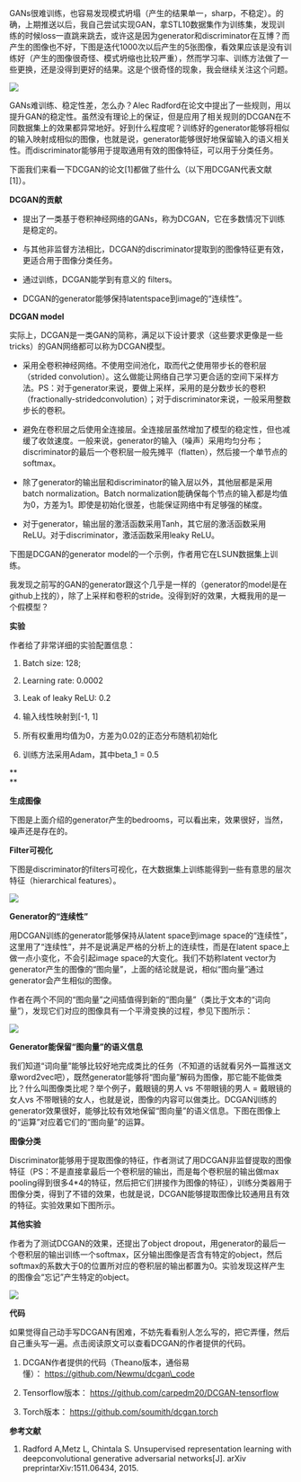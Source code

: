 GANs很难训练，也容易发现模式坍塌（产生的结果单一，sharp，不稳定）。的确，上期推送以后，我自己尝试实现GAN，拿STL10数据集作为训练集，发现训练的时候loss一直跳来跳去，或许这是因为generator和discriminator在互博？而产生的图像也不好，下图是迭代1000次以后产生的5张图像，看效果应该是没有训练好（产生的图像很奇怪、模式坍缩也比较严重），然而学习率、训练方法做了一些更换，还是没得到更好的结果。这是个很奇怪的现象，我会继续关注这个问题。



![](http://mmbiz.qpic.cn/mmbiz_jpg/yAnhaHNJib1Yga5ibhib4DY7pItpsS6af0NFnbFnI9hTN9C5gr9kuTJgia5DQygQtenlsZh6Tdz1zGjouLserIeLFA/640?wx_fmt=jpeg&tp=webp&wxfrom=5&wx_lazy=1)  


GANs难训练、稳定性差，怎么办？Alec Radford在论文中提出了一些规则，用以提升GAN的稳定性。虽然没有理论上的保证，但是应用了相关规则的DCGAN在不同数据集上的效果都异常地好。好到什么程度呢？训练好的generator能够将相似的输入映射成相似的图像，也就是说，generator能够很好地保留输入的语义相关性。而discriminator能够用于提取通用有效的图像特征，可以用于分类任务。

  


下面我们来看一下DCGAN的论文\[1\]都做了些什么（以下用DCGAN代表文献\[1\]）。

  


  


**DCGAN的贡献**

  


* 提出了一类基于卷积神经网络的GANs，称为DCGAN，它在多数情况下训练是稳定的。

* 与其他非监督方法相比，DCGAN的discriminator提取到的图像特征更有效，更适合用于图像分类任务。

* 通过训练，DCGAN能学到有意义的 filters。

* DCGAN的generator能够保持latentspace到image的“连续性”。

  


  


**DCGAN model**

  


实际上，DCGAN是一类GAN的简称，满足以下设计要求（这些要求更像是一些tricks）的GAN网络都可以称为DCGAN模型。

* 采用全卷积神经网络。不使用空间池化，取而代之使用带步长的卷积层（strided convolution）。这么做能让网络自己学习更合适的空间下采样方法。PS：对于generator来说，要做上采样，采用的是分数步长的卷积（fractionally-stridedconvolution）；对于discriminator来说，一般采用整数步长的卷积。

* 避免在卷积层之后使用全连接层。全连接层虽然增加了模型的稳定性，但也减缓了收敛速度。一般来说，generator的输入（噪声）采用均匀分布；discriminator的最后一个卷积层一般先摊平（flatten），然后接一个单节点的softmax。

* 除了generator的输出层和discriminator的输入层以外，其他层都是采用batch normalization。Batch normalization能确保每个节点的输入都是均值为0，方差为1。即使是初始化很差，也能保证网络中有足够强的梯度。

* 对于generator，输出层的激活函数采用Tanh，其它层的激活函数采用ReLU。对于discriminator，激活函数采用leaky ReLU。

下图是DCGAN的generator model的一个示例，作者用它在LSUN数据集上训练。






我发现之前写的GAN的generator跟这个几乎是一样的（generator的model是在github上找的），除了上采样和卷积的stride。没得到好的效果，大概我用的是一个假模型？

  


  


**实验**

  




作者给了非常详细的实验配置信息：

1. Batch size: 128;

2. Learning rate: 0.0002

3. Leak of leaky ReLU: 0.2

4. 输入线性映射到\[-1, 1\]

5. 所有权重用均值为0，方差为0.02的正态分布随机初始化

6. 训练方法采用Adam，其中beta\_1 = 0.5

  


**  
**

**生成图像**

  


下图是上面介绍的generator产生的bedrooms，可以看出来，效果很好，当然，噪声还是存在的。






  


  


**Filter可视化**

  


下图是discriminator的filters可视化，在大数据集上训练能得到一些有意思的层次特征（hierarchical features）。



![](http://mmbiz.qpic.cn/mmbiz_jpg/yAnhaHNJib1Yga5ibhib4DY7pItpsS6af0NZMf5vPs56lbabWnc4KHInOAsuplCGe1z2mmqqrsicxoF9CuQ5K3CYxw/640?wx_fmt=jpeg&tp=webp&wxfrom=5&wx_lazy=1)  


  


  


**Generator的“连续性”**

  


用DCGAN训练的generator能够保持从latent space到image space的“连续性”，这里用了“连续性”，并不是说满足严格的分析上的连续性，而是在latent space上做一点小变化，不会引起image space的大变化。我们不妨称latent vector为generator产生的图像的“图向量”，上面的结论就是说，相似“图向量”通过generator会产生相似的图像。

作者在两个不同的“图向量”之间插值得到新的“图向量”（类比于文本的“词向量”），发现它们对应的图像具有一个平滑变换的过程，参见下图所示：



![](http://mmbiz.qpic.cn/mmbiz_jpg/yAnhaHNJib1Yga5ibhib4DY7pItpsS6af0N3DqcWU4FFANicSaUjqNibB4EJgtxFyBjKQs9jHYhndfI3Mwib8w91BGoQ/640?wx_fmt=jpeg&tp=webp&wxfrom=5&wx_lazy=1)  





  


  


**Generator能保留“图向量”的语义信息**

  


我们知道“词向量”能够比较好地完成类比的任务（不知道的话就看另外一篇推送文章word2vec吧），既然generator能够将“图向量”解码为图像，那它能不能做类比？什么叫图像类比呢？举个例子，戴眼镜的男人 vs 不带眼镜的男人 = 戴眼镜的女人vs 不带眼镜的女人，也就是说，图像的内容可以做类比。DCGAN训练的generator效果很好，能够比较有效地保留“图向量”的语义信息。下图在图像上的“运算”对应着它们的“图向量”的运算。  







  


  


**图像分类**

  


Discriminator能够用于提取图像的特征，作者测试了用DCGAN非监督提取的图像特征（PS：不是直接拿最后一个卷积层的输出，而是每个卷积层的输出做max pooling得到很多4\*4的特征，然后把它们拼接作为图像的特征），训练分类器用于图像分类，得到了不错的效果，也就是说，DCGAN能够提取图像比较通用且有效的特征。实验效果如下图所示。

  





  


  


**其他实验**

  


作者为了测试DCGAN的效果，还提出了object dropout，用generator的最后一个卷积层的输出训练一个softmax，区分输出图像是否含有特定的object，然后softmax的系数大于0的位置所对应的卷积层的输出都置为0。实验发现这样产生的图像会“忘记”产生特定的object。



![](http://mmbiz.qpic.cn/mmbiz_jpg/yAnhaHNJib1Yga5ibhib4DY7pItpsS6af0N8iaLfWRqXBpGniaMKOxPoQGv8ria8lWccFWCRlw3njPhOQd8NvjiaglVwQ/640?wx_fmt=jpeg&tp=webp&wxfrom=5&wx_lazy=1)  


  


  


**代码**

  




如果觉得自己动手写DCGAN有困难，不妨先看看别人怎么写的，把它弄懂，然后自己重头写一遍。点击阅读原文可以查看DCGAN的作者提供的代码。

1. DCGAN作者提供的代码（Theano版本，通俗易懂）： https://github.com/Newmu/dcgan\_code

2. Tensorflow版本： https://github.com/carpedm20/DCGAN-tensorflow

3. Torch版本： https://github.com/soumith/dcgan.torch



  


**参考文献**

  


1. Radford A,Metz L, Chintala S. Unsupervised representation learning with deepconvolutional generative adversarial networks\[J\]. arXiv preprintarXiv:1511.06434, 2015.



